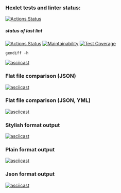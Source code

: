 ### Hexlet tests and linter status:
[![Actions Status](https://github.com/leovas1972/frontend-project-46/workflows/hexlet-check/badge.svg)](https://github.com/leovas1972/frontend-project-46/actions)
##### status of last lint
[![Actions Status](https://github.com/leovas1972/frontend-project-46/workflows/project-check/badge.svg)](https://github.com/leovas1972/frontend-project-46/actions) [![Maintainability](https://api.codeclimate.com/v1/badges/e56ee3310adf28c77188/maintainability)](https://codeclimate.com/github/leovas1972/frontend-project-46/maintainability) [![Test Coverage](https://api.codeclimate.com/v1/badges/e56ee3310adf28c77188/test_coverage)](https://codeclimate.com/github/leovas1972/frontend-project-46/test_coverage)



```
gendiff -h
```
[![asciicast](https://asciinema.org/a/GSb3d329eUU7dJf5wUgzHzlaQ.svg)](https://asciinema.org/a/GSb3d329eUU7dJf5wUgzHzlaQ)

### Flat file comparison (JSON)

[![asciicast](https://asciinema.org/a/qwQwUjB93Ge9Ez7vbcGpua8rr.svg)](https://asciinema.org/a/qwQwUjB93Ge9Ez7vbcGpua8rr)

### Flat file comparison (JSON, YML)

[![asciicast](https://asciinema.org/a/o6D9Qx4eYME22mZ4ZPSX7arVq.svg)](https://asciinema.org/a/o6D9Qx4eYME22mZ4ZPSX7arVq)

### Stylish format output

[![asciicast](https://asciinema.org/a/K9rlgJxDdX7HaBk7akCuQZzHJ.svg)](https://asciinema.org/a/K9rlgJxDdX7HaBk7akCuQZzHJ)

### Plain format output

[![asciicast](https://asciinema.org/a/Y4CzYKWbIKovW4C6wLB8IesBm.svg)](https://asciinema.org/a/Y4CzYKWbIKovW4C6wLB8IesBm)

### Json format output

[![asciicast](https://asciinema.org/a/6h0a5VJyNhl0J67n5sfvzQiJz.svg)](https://asciinema.org/a/6h0a5VJyNhl0J67n5sfvzQiJz)